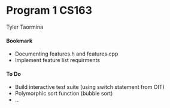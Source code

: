 # Program 1 CS163
Tyler Taormina

#### Bookmark
- Documenting features.h and features.cpp
- Implement feature list requirments

#### To Do
- Build interactive test suite (using switch statement from OIT)
- Polymorphic sort function (bubble sort)
- ...

